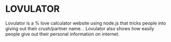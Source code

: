 # LOVULATOR
Lovulator is a % love calculator website using node.js that tricks people into giving out their crush/partner name.  . Lovulator also shows how easily people give out their personal information on internet.
